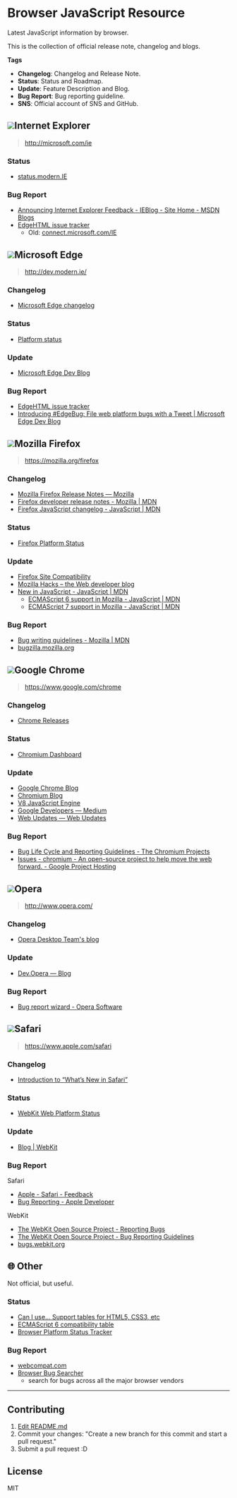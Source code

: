 # Browser JavaScript Resource

Latest JavaScript information by browser.

This is the collection of official release note, changelog and blogs.

**Tags**

- **Changelog**: Changelog and Release Note.
- **Status**: Status and Roadmap.
- **Update**: Feature Description and Blog.
- **Bug Report**: Bug reporting guideline.
- **SNS**: Official account of SNS and GitHub.

<!-- IE -->

## ![](https://cdn.rawgit.com/alrra/browser-logos/11.0.0//internet-explorer/internet-explorer_32x32.png)Internet Explorer
> http://microsoft.com/ie

### Status

- [status.modern.IE](https://status.modern.ie/)

### Bug Report

- [Announcing Internet Explorer Feedback - IEBlog - Site Home - MSDN Blogs](http://blogs.msdn.com/b/ie/archive/2006/03/24/announcing-internet-explorer-feedback.aspx)
- [EdgeHTML issue tracker](https://developer.microsoft.com/microsoft-edge/platform/issues/)
     - Old: [connect.microsoft.com/IE](https://connect.microsoft.com/IE)

<!-- MSEdge -->

## ![](https://cdn.rawgit.com/alrra/browser-logos/11.0.0//edge/edge_32x32.png)Microsoft Edge
> http://dev.modern.ie/

### Changelog

- [Microsoft Edge changelog](http://dev.modern.ie/platform/changelog/ "Microsoft Edge changelog")

### Status

- [Platform status](http://dev.modern.ie/platform/status/ "Platform status")

### Update

- [Microsoft Edge Dev Blog](http://blogs.windows.com/msedgedev/ "Microsoft Edge Dev Blog")

### Bug Report

- [EdgeHTML issue tracker](https://developer.microsoft.com/microsoft-edge/platform/issues/)
- [Introducing #EdgeBug: File web platform bugs with a Tweet | Microsoft Edge Dev Blog](https://blogs.windows.com/msedgedev/2016/08/11/edgebug-twitter/)

<!-- Firefox -->

## ![](https://cdn.rawgit.com/alrra/browser-logos/11.0.0//firefox/firefox_32x32.png)Mozilla Firefox
> https://mozilla.org/firefox

### Changelog

- [Mozilla Firefox Release Notes — Mozilla](https://www.mozilla.org/en-US/firefox/releases/)
- [Firefox developer release notes - Mozilla | MDN](https://developer.mozilla.org/Firefox/Releases)
- [Firefox JavaScript changelog - JavaScript | MDN](https://developer.mozilla.org/en-US/docs/Web/JavaScript/New_in_JavaScript/Firefox_JavaScript_changelog)

### Status

- [Firefox Platform Status](https://platatus.herokuapp.com/ "Firefox Platform Status")

### Update

- [Firefox Site Compatibility](https://www.fxsitecompat.com/)
- [Mozilla Hacks – the Web developer blog](https://hacks.mozilla.org/)
- [New in JavaScript - JavaScript | MDN](https://developer.mozilla.org/en-US/docs/Web/JavaScript/New_in_JavaScript)
	- [ECMAScript 6 support in Mozilla - JavaScript | MDN](https://developer.mozilla.org/en-US/docs/Web/JavaScript/New_in_JavaScript/ECMAScript_6_support_in_Mozilla)
	- [ECMAScript 7 support in Mozilla - JavaScript | MDN](https://developer.mozilla.org/en-US/docs/Web/JavaScript/New_in_JavaScript/ECMAScript_7_support_in_Mozilla)

### Bug Report

- [Bug writing guidelines - Mozilla | MDN](https://developer.mozilla.org/en-US/docs/Mozilla/QA/Bug_writing_guidelines)
- [bugzilla.mozilla.org](https://bugzilla.mozilla.org/)

<!-- Google Chrome -->

## ![](https://cdn.rawgit.com/alrra/browser-logos/11.0.0//chrome/chrome_32x32.png)Google Chrome
> https://www.google.com/chrome

### Changelog

- [Chrome Releases](http://googlechromereleases.blogspot.jp/)

### Status

- [Chromium Dashboard](https://www.chromestatus.com/features "Chromium Dashboard")

### Update

- [Google Chrome Blog](http://chrome.blogspot.jp/)
- [Chromium Blog](http://blog.chromium.org/)
- [V8 JavaScript Engine](http://v8project.blogspot.jp/ "V8 JavaScript Engine")
- [Google Developers — Medium](https://medium.com/google-developers "Google Developers — Medium")
- [Web Updates — Web Updates](https://developers.google.com/web/updates/ "Web Updates — Web Updates")

### Bug Report

- [Bug Life Cycle and Reporting Guidelines - The Chromium Projects](http://www.chromium.org/for-testers/bug-reporting-guidelines)
- [Issues - chromium - An open-source project to help move the web forward. - Google Project Hosting](https://code.google.com/p/chromium/issues/list)

<!-- Opera -->

## ![](https://cdn.rawgit.com/alrra/browser-logos/11.0.0//opera/opera_32x32.png)Opera
> http://www.opera.com/

### Changelog

- [Opera Desktop Team's blog](http://blogs.opera.com/desktop/)

### Update

- [Dev.Opera — Blog](https://dev.opera.com/blog/ "Dev.Opera — Blog")

### Bug Report

- [Bug report wizard - Opera Software](https://bugs.opera.com/wizard/)

<!-- Safari -->

## ![](https://cdn.rawgit.com/alrra/browser-logos/11.0.0//safari/safari_32x32.png)Safari
> https://www.apple.com/safari

### Changelog

- [Introduction to “What’s New in Safari”](https://developer.apple.com/library/prerelease/mac/releasenotes/General/WhatsNewInSafari/Introduction/Introduction.html "Introduction to “What’s New in Safari”")

### Status

- [WebKit Web Platform Status](http://www.webkit.org/status.html "WebKit Web Platform Status")

### Update

- [Blog | WebKit](https://webkit.org/blog/ "Blog | WebKit")

### Bug Report

Safari

- [Apple - Safari - Feedback](https://www.apple.com/feedback/safari.html)
- [Bug Reporting - Apple Developer](https://developer.apple.com/bug-reporting/ "Bug Reporting - Apple Developer")

WebKit

- [The WebKit Open Source Project - Reporting Bugs](http://www.webkit.org/quality/reporting.html)
- [The WebKit Open Source Project - Bug Reporting Guidelines](http://www.webkit.org/quality/bugwriting.html)
- [bugs.webkit.org](https://bugs.webkit.org/)


## :globe_with_meridians: Other

Not official, but useful.

### Status

- [Can I use... Support tables for HTML5, CSS3, etc](http://caniuse.com/)
- [ECMAScript 6 compatibility table](http://kangax.github.io/compat-table/es6/)
- [Browser Platform Status Tracker](http://platformstatustracker.azurewebsites.net/)

### Bug Report

- [webcompat.com](https://webcompat.com/)
- [Browser Bug Searcher](https://browser-issue-tracker-search.appspot.com/)
	- search for bugs across all the major browser vendors

-----

## Contributing

1. [Edit README.md](https://github.com/azu/browser-javascript-resource/edit/master/README.md)
2. Commit your changes: "Create a new branch for this commit and start a pull request."
3. Submit a pull request :D

## License

MIT
